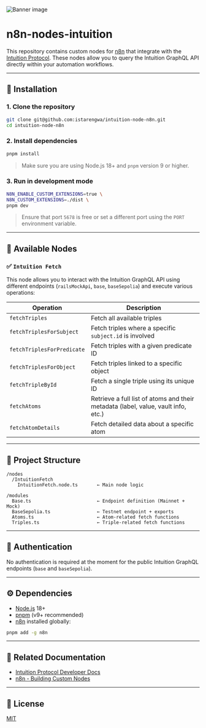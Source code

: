 ![Banner image](https://user-images.githubusercontent.com/10284570/173569848-c624317f-42b1-45a6-ab09-f0ea3c247648.png)

# n8n-nodes-intuition

This repository contains custom nodes for [n8n](https://n8n.io) that integrate with the [Intuition Protocol](https://intuition.systems). These nodes allow you to query the Intuition GraphQL API directly within your automation workflows.

---

## 🚀 Installation

### 1. Clone the repository

```bash
git clone git@github.com:istarengwa/intuition-node-n8n.git
cd intuition-node-n8n
```

### 2. Install dependencies

```bash
pnpm install
```

> Make sure you are using Node.js 18+ and `pnpm` version 9 or higher.

### 3. Run in development mode

```bash
N8N_ENABLE_CUSTOM_EXTENSIONS=true \
N8N_CUSTOM_EXTENSIONS=./dist \
pnpm dev
```

> Ensure that port `5678` is free or set a different port using the `PORT` environment variable.

---

## 🧱 Available Nodes

### ✅ `Intuition Fetch`

This node allows you to interact with the Intuition GraphQL API using different endpoints (`railsMockApi`, `base`, `baseSepolia`) and execute various operations:

| Operation                  | Description                                                                       |
| -------------------------- | --------------------------------------------------------------------------------- |
| `fetchTriples`             | Fetch all available triples                                                       |
| `fetchTriplesForSubject`   | Fetch triples where a specific `subject.id` is involved                           |
| `fetchTriplesForPredicate` | Fetch triples with a given predicate ID                                           |
| `fetchTriplesForObject`    | Fetch triples linked to a specific object                                         |
| `fetchTripleById`          | Fetch a single triple using its unique ID                                         |
| `fetchAtoms`               | Retrieve a full list of atoms and their metadata (label, value, vault info, etc.) |
| `fetchAtomDetails`         | Fetch detailed data about a specific atom                                         |

---

## 📁 Project Structure

```
/nodes
  /IntuitionFetch
    IntuitionFetch.node.ts       ← Main node logic

/modules
  Base.ts                        ← Endpoint definition (Mainnet + Mock)
  BaseSepolia.ts                 ← Testnet endpoint + exports
  Atoms.ts                       ← Atom-related fetch functions
  Triples.ts                     ← Triple-related fetch functions
```

---

## 🔐 Authentication

No authentication is required at the moment for the public Intuition GraphQL endpoints (`base` and `baseSepolia`).

---

## ⚙️ Dependencies

* [Node.js](https://nodejs.org) 18+
* [pnpm](https://pnpm.io) (v9+ recommended)
* [n8n](https://n8n.io) installed globally:

```bash
pnpm add -g n8n
```

---

## 📖 Related Documentation

* [Intuition Protocol Developer Docs](https://tech.docs.intuition.systems/dev/)
* [n8n - Building Custom Nodes](https://docs.n8n.io/integrations/creating-nodes/)

---

## 📄 License

[MIT](https://github.com/n8n-io/n8n-nodes-starter/blob/master/LICENSE.md)
